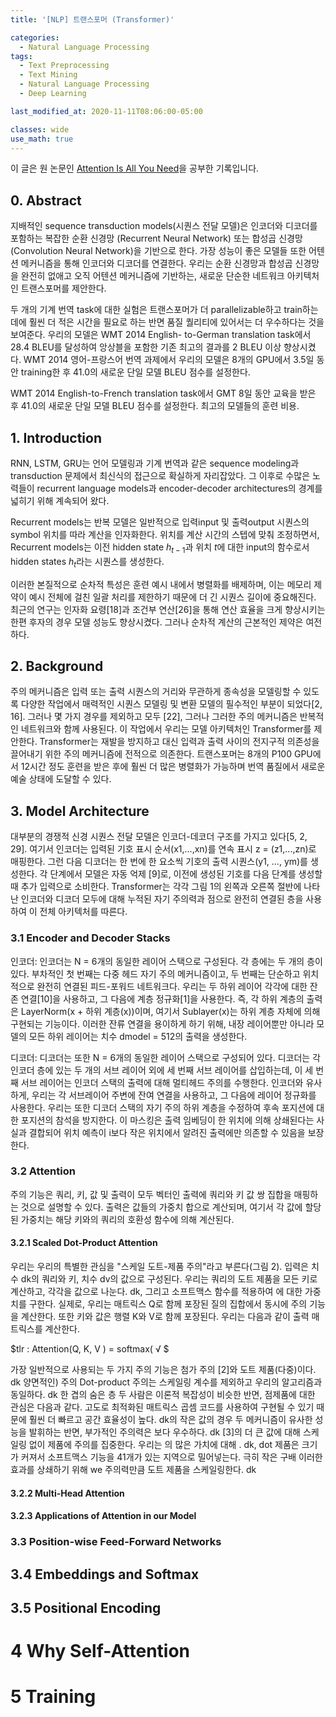 ```yaml
---
title: '[NLP] 트랜스포머 (Transformer)'

categories:
  - Natural Language Processing
tags:
  - Text Preprocessing
  - Text Mining
  - Natural Language Processing
  - Deep Learning

last_modified_at: 2020-11-11T08:06:00-05:00

classes: wide
use_math: true
---
```


이 글은 원 논문인 [Attention Is All You Need](https://arxiv.org/pdf/1409.0473.pdf)을 공부한 기록입니다.

## 0. Abstract

지배적인 sequence transduction models(시퀀스 전달 모델)은 인코더와 디코더를 포함하는 복잡한 순환 신경망 (Recurrent Neural Network) 또는 합성곱 신경망(Convolution Neural Network)을 기반으로 한다. 가장 성능이 좋은 모델들 또한 어텐션 메커니즘을 통해 인코더와 디코더를 연결한다. 우리는 순환 신경망과 합성곱 신경망을 완전히 없애고 오직 어텐션 메커니즘에 기반하는, 새로운 단순한 네트워크 아키텍처인 트랜스포머를 제안한다.

두 개의 기계 번역 task에 대한 실험은 트랜스포머가 더 parallelizable하고 train하는 데에 훨씬 더 적은 시간을 필요로 하는 반면 품질 퀄리티에 있어서는 더 우수하다는 것을 보여준다. 우리의 모델은 WMT 2014 English- to-German translation task에서 28.4 BLEU를 달성하여 앙상블을 포함한 기존 최고의 결과를 2 BLEU 이상 향상시켰다. 
WMT 2014 영어-프랑스어 번역 과제에서 우리의 모델은 8개의 GPU에서 3.5일 동안 training한 후 41.0의 새로운 단일 모델 BLEU 점수를 설정한다.

WMT 2014 English-to-French translation task에서 GMT 8일 동안 교육을 받은 후 41.0의 새로운 단일 모델 BLEU 점수를 설정한다. 최고의 모델들의 훈련 비용.

## 1. Introduction

RNN, LSTM, GRU는 언어 모델링과 기계 번역과 같은 sequence modeling과 transduction 문제에서 최신식의 접근으로 확실하게 자리잡았다.
그 이후로 수많은 노력들이 recurrent language models과 encoder-decoder architectures의 경계를 넓히기 위해 계속되어 왔다.

Recurrent models는 
반복 모델은 일반적으로 입력input 및 출력output 시퀀스의 symbol 위치를 따라 계산을 인자화한다. 위치를 계산 시간의 스텝에 맞춰 조정하면서, Recurrent models는 
이전 hidden state $h_{t-1}$과 위치 $t$에 대한 input의 함수로서 hidden states $h_t$라는 시퀀스를 생성한다. 

이러한 본질적으로 순차적 특성은 훈련 예시 내에서 병렬화를 배제하며, 이는 메모리 제약이 예시 전체에 걸친 일괄 처리를 제한하기 때문에 더 긴 시퀀스 길이에 중요해진다. 최근의 연구는 인자화 요령[18]과 조건부 연산[26]을 통해 연산 효율을 크게 향상시키는 한편 후자의 경우 모델 성능도 향상시켰다. 그러나 순차적 계산의 근본적인 제약은 여전하다.

## 2. Background


주의 메커니즘은 입력 또는 출력 시퀀스의 거리와 무관하게 종속성을 모델링할 수 있도록 다양한 작업에서 매력적인 시퀀스 모델링 및 변환 모델의 필수적인 부분이 되었다[2, 16]. 그러나 몇 가지 경우를 제외하고 모두 [22], 그러나 그러한 주의 메커니즘은 반복적인 네트워크와 함께 사용된다.
이 작업에서 우리는 모델 아키텍처인 Transformer를 제안한다. Transformer는 재발을 방지하고 대신 입력과 출력 사이의 전지구적 의존성을 끌어내기 위한 주의 메커니즘에 전적으로 의존한다. 트랜스포머는 8개의 P100 GPU에서 12시간 정도 훈련을 받은 후에 훨씬 더 많은 병렬화가 가능하며 번역 품질에서 새로운 예술 상태에 도달할 수 있다.

## 3. Model Architecture

대부분의 경쟁적 신경 시퀀스 전달 모델은 인코더-데코더 구조를 가지고 있다[5, 2, 29]. 여기서 인코더는 입력된 기호 표시 순서(x1,...,xn)를 연속 표시 z = (z1,...,zn)로 매핑한다. 그런 다음 디코더는 한 번에 한 요소씩 기호의 출력 시퀀스(y1, ..., ym)를 생성한다. 각 단계에서 모델은 자동 억제 [9]로, 이전에 생성된 기호를 다음 단계를 생성할 때 추가 입력으로 소비한다.
Transformer는 각각 그림 1의 왼쪽과 오른쪽 절반에 나타난 인코더와 디코더 모두에 대해 누적된 자기 주의력과 점으로 완전히 연결된 층을 사용하여 이 전체 아키텍처를 따른다.

### 3.1 Encoder and Decoder Stacks

인코더: 
인코더는 N = 6개의 동일한 레이어 스택으로 구성된다. 각 층에는 두 개의 층이 있다.
부차적인 첫 번째는 다중 헤드 자기 주의 메커니즘이고, 두 번째는 단순하고 위치적으로 완전히 연결된 피드-포워드 네트워크다. 우리는 두 하위 레이어 각각에 대한 잔존 연결[10]을 사용하고, 그 다음에 계층 정규화[1]을 사용한다. 즉, 각 하위 계층의 출력은 LayerNorm(x + 하위 계층(x))이며, 여기서 Sublayer(x)는 하위 계층 자체에 의해 구현되는 기능이다. 이러한 잔류 연결을 용이하게 하기 위해, 내장 레이어뿐만 아니라 모델의 모든 하위 레이어는 치수 dmodel = 512의 출력을 생성한다.

디코더: 
디코더는 또한 N = 6개의 동일한 레이어 스택으로 구성되어 있다. 디코더는 각 인코더 층에 있는 두 개의 서브 레이어 외에 세 번째 서브 레이어를 삽입하는데, 이 세 번째 서브 레이어는 인코더 스택의 출력에 대해 멀티헤드 주의를 수행한다. 인코더와 유사하게, 우리는 각 서브레이어 주변에 잔여 연결을 사용하고, 그 다음에 레이어 정규화를 사용한다. 우리는 또한 디코더 스택의 자기 주의 하위 계층을 수정하여 후속 포지션에 대한 포지션의 참석을 방지한다. 이 마스킹은 출력 임베딩이 한 위치에 의해 상쇄된다는 사실과 결합되어 위치 예측이 i보다 작은 위치에서 알려진 출력에만 의존할 수 있음을 보장한다.

### 3.2 Attention

주의 기능은 쿼리, 키, 값 및 출력이 모두 벡터인 출력에 쿼리와 키 값 쌍 집합을 매핑하는 것으로 설명할 수 있다. 출력은 값들의 가중치 합으로 계산되며, 여기서 각 값에 할당된 가중치는 해당 키와의 쿼리의 호환성 함수에 의해 계산된다.

#### 3.2.1 Scaled Dot-Product Attention

우리는 우리의 특별한 관심을 "스케일 도트-제품 주의"라고 부른다(그림 2). 입력은 치수 dk의 쿼리와 키, 치수 dv의 값으로 구성된다. 우리는 쿼리의 도트 제품을 모든 키로 계산하고, 각각을 값으로 나눈다.
dk, 그리고 소프트맥스 함수를 적용하여 에 대한 가중치를 구한다.
실제로, 우리는 매트릭스 Q로 함께 포장된 질의 집합에서 동시에 주의 기능을 계산한다. 또한 키와 값은 행렬 K와 V로 함께 포장된다. 우리는 다음과 같이 출력 매트릭스를 계산한다.

$tlr : Attention(Q, K, V ) = softmax( √
$

가장 일반적으로 사용되는 두 가지 주의 기능은 첨가 주의 [2]와 도트 제품(다중)이다.
dk
양면적인) 주의 Dot-product 주의는 스케일링 계수를 제외하고 우리의 알고리즘과 동일하다.
dk
한 겹의 숨은 층 두 사람은 이론적 복잡성이 비슷한 반면, 점제품에 대한 관심은 다음과 같다.
고도로 최적화된 매트릭스 곱셈 코드를 사용하여 구현될 수 있기 때문에 훨씬 더 빠르고 공간 효율성이 높다.
dk의 작은 값의 경우 두 메커니즘이 유사한 성능을 발휘하는 반면, 부가적인 주의력은 보다 우수하다.
dk [3]의 더 큰 값에 대해 스케일링 없이 제품에 주의를 집중한다. 우리는 의 많은 가치에 대해
.
dk, dot 제품은 크기가 커져서 소프트맥스 기능을 41개가 있는 지역으로 밀어넣는다.
극히 작은 구배 이러한 효과를 상쇄하기 위해  we 주의력만큼 도트 제품을 스케일링한다.
dk

#### 3.2.2 Multi-Head Attention

#### 3.2.3 Applications of Attention in our Model

### 3.3 Position-wise Feed-Forward Networks

## 3.4 Embeddings and Softmax

## 3.5 Positional Encoding

# 4 Why Self-Attention
# 5 Training